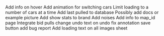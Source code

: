Add info on hover
Add animation for switching cars
Limit loading to a number of cars at a time
Add last pulled to database
Possibly add docs or example picture
Add show stats to brand
Add noises
Add info to map_id page
Integrate bid pulls
change undo text on undo
fix annotation save button
add bug report
Add loading text on all images sheet